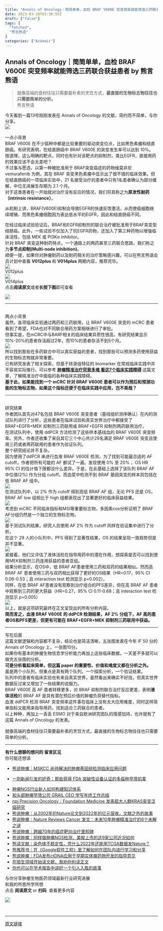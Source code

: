 ```yaml
---
title: "Annals of Oncology｜简简单单，血检 BRAF V600E 突变频率就能筛选三药联合获益患者"
date: 2023-03-20T03:38:55Z
draft: ["false"]
tags: [
  "fetched",
  "熊言熊语"
]
categories: ["Acdemic"]
---
```

Annals of Oncology｜简简单单，血检 BRAF V600E 突变频率就能筛选三药联合获益患者 by 熊言熊语
------
<div><section><blockquote data-type="2" data-url="" data-author-name="" data-content-utf8-length="42" data-source-title="熊言熊语"><section><section><span>就像高端的食材往往只需要最朴素的烹饪方式，<strong>最直接的生物标志物往往也只需要简单的分析。</strong></span></section></section><section data-json="%7B%22type%22%3A%22out%22%2C%22source%22%3A%22url%22%2C%22digest%22%3A%22%22%2C%22digestLen%22%3A44%2C%22text%22%3A%22%E2%80%8B%E5%B0%B1%E5%83%8F%E9%AB%98%E7%AB%AF%E7%9A%84%E9%A3%9F%E6%9D%90%E5%BE%80%E5%BE%80%E5%8F%AA%E9%9C%80%E8%A6%81%E6%9C%80%E6%9C%B4%E7%B4%A0%E7%9A%84%E7%83%B9%E9%A5%AA%E6%96%B9%E5%BC%8F%EF%BC%8C%E6%9C%80%E7%9B%B4%E6%8E%A5%E7%9A%84%E7%94%9F%E7%89%A9%E6%A0%87%E5%BF%97%E7%89%A9%E5%BE%80%E5%BE%80%E4%B9%9F%E5%8F%AA%E9%9C%80%E8%A6%81%E6%9C%80%E7%AE%80%E5%8D%95%E7%9A%84%E5%88%86%E6%9E%90%E3%80%82%22%2C%22article%22%3A%7B%7D%2C%22hasReportOverSize%22%3Afalse%2C%22editorReportData%22%3A%5B%7B%22id%22%3A%22122333%22%2C%22key%22%3A%2276%22%2C%22len%22%3A1%7D%5D%2C%22from%22%3A%22%E7%86%8A%E8%A8%80%E7%86%8A%E8%AF%AD%22%7D"><span>熊言熊语</span></section></blockquote><section><span>今天看到一篇13号刚刚发表在 Annals of Oncology 的文献，简约而不简单，与你分享。</span><br></section></section><section><img data-galleryid="" data-ratio="0.38333333333333336" data-s="300,640" data-src="https://mmbiz.qpic.cn/mmbiz_png/vMCuh4qxbFl9JSsVwXIMYB4wCzqxTicoBMMmicia5lcKL4ibnLTFnBiaicfRpQF8ej7tjDge8ljyvkeGRcJoz41hMQmw/640?wx_fmt=png" data-type="png" data-w="1560" src="https://mmbiz.qpic.cn/mmbiz_png/vMCuh4qxbFl9JSsVwXIMYB4wCzqxTicoBMMmicia5lcKL4ibnLTFnBiaicfRpQF8ej7tjDge8ljyvkeGRcJoz41hMQmw/640?wx_fmt=png"></section><section><span><br></span></section><section><span>一点小背景</span><br></section><section><span>BRAF V600E 在不少癌种中都是比较重要的驱动突变位点，比如黑色素瘤和结直肠癌。有研究表明，在结直肠癌中 BRAF V600E 的突变发生率可以达到 10%。</span></section><section><span>按道理，这么明确的靶点，同时也有针对该靶点的抑制剂，类比EGFR，直接用药的效果应该不会太差吧？</span></section><section><span>不过事与愿违，以第一种被批准用于 BRAF突变癌症的药物维莫非尼 vemurafenib 为例，其在 BRAF 突变黑色素瘤中显示出了很不错的临床效果。但在结直肠癌的一项临床实验中，21 名接受治疗的患者中只有1名患者确认为部分缓解，中位无进展生存期为 2.1 个月。</span></section><section><span>对于这类患者在一开始就对治疗没有反应的情况，我们将其称之为<strong>原发性耐药（intrinsic resistance）</strong>。</span></section><p><span>从机制上讲，BRAF(V600E)抑制会导致EGFR的快速反馈激活，从而使癌细胞继续增殖，而黑色素瘤细胞因为表达低水平的EGFR，因此和结直肠癌不同。</span></p><section><span>在经过临床试验验证后，BRAF和EGFR抑制剂的联合治疗被批准用于BRAF突变型结肠癌。</span><span>此外，一些试验不仅加入了抗EGFR药物，还加入了第三种药物以增强临床活性，包括 MEK 或 <span>PI3Kα inhibitor</span>。</span></section><section><span>针对 BRAF 突变这种耐药特点，一个通路上的两药甚至三药联合思路，我们称之为<strong>多节点抑制(Multi-node inhibition)</strong>。</span></section><section><span>顺便一提，如果你对肿瘤耐药以及耐药相关的治疗策略感兴趣，可以在熊言熊语会员计划中查看 <strong>V012plus </strong>和<strong> V014plus</strong> 两期内容，推荐完毕。</span></section><section><img data-ratio="0.7453703703703703" data-src="https://mmbiz.qpic.cn/mmbiz_jpg/vMCuh4qxbFl9JSsVwXIMYB4wCzqxTicoB14xpLpO8WqrmmNAYq6kKk0QxXYwkQiaYNQIvLVryzbicavRFhtohPaKA/640?wx_fmt=jpeg" data-type="jpeg" data-w="1080" src="https://mmbiz.qpic.cn/mmbiz_jpg/vMCuh4qxbFl9JSsVwXIMYB4wCzqxTicoB14xpLpO8WqrmmNAYq6kKk0QxXYwkQiaYNQIvLVryzbicavRFhtohPaKA/640?wx_fmt=jpeg"></section><section><span>V012plus</span><br></section><section><img data-ratio="0.5740740740740741" data-src="https://mmbiz.qpic.cn/mmbiz_jpg/vMCuh4qxbFl9JSsVwXIMYB4wCzqxTicoBia2Z8MyapmLzvNApOmicmuj3Csg8zuWhoryc4G7JaPiavibcJkXvSlxVicg/640?wx_fmt=jpeg" data-type="jpeg" data-w="1080" src="https://mmbiz.qpic.cn/mmbiz_jpg/vMCuh4qxbFl9JSsVwXIMYB4wCzqxTicoBia2Z8MyapmLzvNApOmicmuj3Csg8zuWhoryc4G7JaPiavibcJkXvSlxVicg/640?wx_fmt=jpeg"></section><section><span>V014plus</span></section><section><span>点击<strong>阅读原文</strong>或者<strong>长按下图</strong>即可查看<br></span></section><p><img data-galleryid="" data-ratio="0.259375" data-s="300,640" data-src="https://mmbiz.qpic.cn/mmbiz_png/vMCuh4qxbFlliaySlcwTPbT3lD64OnpicQUSefeFibqhOekOibAODgggK6ib68iasyzLsd2QGNeBxkuezvrxWBII3nAA/640?wx_fmt=png" data-type="png" data-w="1280" src="https://mmbiz.qpic.cn/mmbiz_png/vMCuh4qxbFlliaySlcwTPbT3lD64OnpicQUSefeFibqhOekOibAODgggK6ib68iasyzLsd2QGNeBxkuezvrxWBII3nAA/640?wx_fmt=png"></p><hr><section><br></section><section><span>两点小背景</span></section><section><span>虽然，各项临床实验通过两药和三药联用，让 BRAF V600E 突变的 mCRC 患者看到了希望，FDA也对不同联合用药方案相继进行了审批。</span></section><section><span>但事实是，在mCRC中与BARF相关的临床结果异质性很高，有研究结果显示10%-20%的患者存活超过2年，而10%的患者存活不到5个月。</span></section><section><img data-ratio="0.42685185185185187" data-src="https://mmbiz.qpic.cn/mmbiz_jpg/vMCuh4qxbFl9JSsVwXIMYB4wCzqxTicoBlTQdfRRdofdCpDLt7aTS1ucmjyW5icE0DxzewicXB7hHIicoYmJiaLcib2A/640?wx_fmt=jpeg" data-type="jpeg" data-w="1080" src="https://mmbiz.qpic.cn/mmbiz_jpg/vMCuh4qxbFl9JSsVwXIMYB4wCzqxTicoBlTQdfRRdofdCpDLt7aTS1ucmjyW5icE0DxzewicXB7hHIicoYmJiaLcib2A/640?wx_fmt=jpeg"></section><section><span>所以找到那些在多药联合中可以真实获益的患者，</span><span>找到那些可以预测多药使用获益的生物标志物</span><span>就非常重要。</span></section><section><span>已有研究发表了相关探索，但基于转录组特征的 biomarker 在常规临床实践中并不容易实际推行。可以参考 <a target="_blank" href="http://mp.weixin.qq.com/s?__biz=MzA5OTM1ODg5NA==&amp;mid=2649680542&amp;idx=1&amp;sn=7c1676e7f198521963efc5429bfeae05&amp;chksm=8899cb5fbfee4249f7c8672c711249072f661cc6302582c93a50858844b28092557afc442801&amp;scene=21#wechat_redirect" textvalue="肿瘤精准治疗究竟多难 看这7个临床实践障碍" linktype="text" imgurl="" imgdata="null" data-itemshowtype="0" tab="innerlink" data-linktype="2"><strong>肿瘤精准治疗究竟多难 看这7个临床实践障碍</strong></a> 这篇文章，了解精准治疗中面临的各种临床实践障碍。</span></section><section><strong><span>基于此，如果能找到一个 mCRC 针对 BRAF V600E 患者可以作为预后和预测功能的生物标志物，如果这个指标还便于在临床实践中应用，岂不美哉？</span></strong></section><hr><section><br></section><section><span>研究结果</span></section><section><span>作者团队首先对47名包括 BRAF V600E 突变患者（基线组织测序确认）在内的测试队列进行了分析，这些患者在临床试验和真实世界治疗中都接受了BRAF+EGFR+MEK 抑制剂三药联用或 BRAF+EGFR 抑制剂两药联用治疗。</span></section><section><span>在测试队列中，使用 ddPCR 方法检测了这些样本基线血的 BRAF V600E 突变频率。另外，作者还收集了来自其它三个中心共计29名满足 BRAF V600E 突变且使用三药或者两药联用的患者作为验证队列。</span></section><section><span>整个研究结论并不复杂。</span></section><section><span>因为使用了ddPCR 来进行血液 BRAF V600E 检测，为了找到可能最合适的 AF cutoff，作者把所有可能的 AF 都试了一遍。发现使用 0% 至 20% ，OS HR 95% CI 的估计值下限都没什么差异。于是，在此基础上选择了该队列 BRAF AF 中位值(2%) 作为分组 cutoff。而血浆中检测不到 BRAF 基因突变的样本则包括在低 BRAF AF 组中。</span></section><section><img data-ratio="0.7490740740740741" data-src="https://mmbiz.qpic.cn/mmbiz_jpg/vMCuh4qxbFl9JSsVwXIMYB4wCzqxTicoBiaqwfJ3ibI7DGYibMP4KSn1S6S1s74VP8A3ibKIZYaHPic22TbLKsWqxsLg/640?wx_fmt=jpeg" data-type="jpeg" data-w="1080" src="https://mmbiz.qpic.cn/mmbiz_jpg/vMCuh4qxbFl9JSsVwXIMYB4wCzqxTicoBiaqwfJ3ibI7DGYibMP4KSn1S6S1s74VP8A3ibKIZYaHPic22TbLKsWqxsLg/640?wx_fmt=jpeg"></section><section><span>在测试队列中，以 2% 作为 cutoff 得到高低 BRAF AF 组，无论 PFS 还是 OS，BRAF AF low 组相比于 high 组都表现出了显著更好的临床获益结果。</span></section><section><img data-ratio="0.37018255578093306" data-src="https://mmbiz.qpic.cn/mmbiz_jpg/vMCuh4qxbFl9JSsVwXIMYB4wCzqxTicoBhcX7rb4vGQS0Y32SvicibrhCrzoEuPjlz8T4K14MZRekagZwib7iaX5ia9w/640?wx_fmt=jpeg" data-type="jpeg" data-w="1972" src="https://mmbiz.qpic.cn/mmbiz_jpg/vMCuh4qxbFl9JSsVwXIMYB4wCzqxTicoBhcX7rb4vGQS0Y32SvicibrhCrzoEuPjlz8T4K14MZRekagZwib7iaX5ia9w/640?wx_fmt=jpeg"></section><section><span>考虑到 mCRC 不同临床指标和MSI等重要标志物，多因素cox分析证明了 BRAF AF分组仍然是一个独立的生物标志物。</span></section><section><img data-ratio="0.5737265415549598" data-src="https://mmbiz.qpic.cn/mmbiz_jpg/vMCuh4qxbFl9JSsVwXIMYB4wCzqxTicoBtQ47w8VKneJJoP0qGQtjb7Of2ZROzZSicta0fzkaRLPleop8uMDXkPw/640?wx_fmt=jpeg" data-type="jpeg" data-w="1492" src="https://mmbiz.qpic.cn/mmbiz_jpg/vMCuh4qxbFl9JSsVwXIMYB4wCzqxTicoBtQ47w8VKneJJoP0qGQtjb7Of2ZROzZSicta0fzkaRLPleop8uMDXkPw/640?wx_fmt=jpeg"></section><section><span>基于测试队列结果，研究人员使用 AF 2% 作为 cutoff 同样在验证集中进行了分析。<br></span></section><section><span>在这个 29 人的小队列中，PFS 得到了显著性结果，OS 的结果呈现一致趋势但是并不显著。</span></section><section><img data-ratio="0.34074074074074073" data-src="https://mmbiz.qpic.cn/mmbiz_jpg/vMCuh4qxbFl9JSsVwXIMYB4wCzqxTicoB2gnwEe39re06D1g2ydV4gLnbqkZeKC6zAnvPf0Kftso8MPBfJYR6lA/640?wx_fmt=jpeg" data-type="jpeg" data-w="1080" src="https://mmbiz.qpic.cn/mmbiz_jpg/vMCuh4qxbFl9JSsVwXIMYB4wCzqxTicoB2gnwEe39re06D1g2ydV4gLnbqkZeKC6zAnvPf0Kftso8MPBfJYR6lA/640?wx_fmt=jpeg"></section><section><span>紧接着，他们又评估了液体活检在指导用药中的潜在作用，想探索是否可以找到使用MEK抑制剂三药连用获益的患者亚组。<br></span></section><section><span>结果分析显示，在OS中，低 BRAF AF患者使用三药和双药的结果相似。</span><span>然而高BRAF AF 患者使用<span>三</span><span>药</span>与<span>双药</span>相比获得了更好的OS结果（HR=0.17，95% CI 0.06-0.53；且 interaction test 检测显示 p</span><span>=0.002）。</span></section><section><span>同样，在<span>低 </span><span>BRAF AF患者</span>没有观察到治疗组合的PFS差异，但在高 BRAF AF 患者中观察到三药的更大获益（HR=0.27，95% CI 0.11-0.68；</span><span><span>且 interaction test 检测显示 p</span>=0.005）</span><br></section><section><img data-ratio="0.70625" data-src="https://mmbiz.qpic.cn/mmbiz_jpg/vMCuh4qxbFl9JSsVwXIMYB4wCzqxTicoBx3xQEvLpRgjoVKDg9CozicJ6rdJMa1f8nwVicuI2rVTibQHJvltEKzEVA/640?wx_fmt=jpeg" data-type="jpeg" data-w="960" src="https://mmbiz.qpic.cn/mmbiz_jpg/vMCuh4qxbFl9JSsVwXIMYB4wCzqxTicoBx3xQEvLpRgjoVKDg9CozicJ6rdJMa1f8nwVicuI2rVTibQHJvltEKzEVA/640?wx_fmt=jpeg"></section><section><span>以上，就是这项研究最终在正文呈现出的所有分析内容。</span></section><section><strong><span>简而言之，血液 BRAF V600E 的 ddPCR 检测结果，AF 2% 分组下，AF 高的患者OS和PFS更差，但更有可能在 <span>BRAF+EGFR+MEK </span><span>抑制剂三药联</span><span>用中获益。</span></span></strong></section><hr><section><span></span></section><section><span>写在后面</span><span></span></section><section><span>这篇文献逻辑和内容都不复杂，结论也是简洁清晰，五张图发表在今年 IF 50 分的Annals of Oncology 上，一张图10分。</span></section><section><span>如果你有基本的肿瘤生物信息学分析能力再加上这些临床数据，一天差不多就可以做完五张图的分析。</span></section><section><strong><span>可是分析</span><span>看起来简单，但这篇 paper 的重要性、价值和难度又都在分析之外。</span></strong></section><section><span>虽是两个小队列，但重点是真有两个队列，一个探索分析，一个验证结果。<br></span></section><section><span>队列中的患者有临床实验也有来自真实世界，虽然看出来确实不好找，但真实世界数据反过来又增加了一些结果的说服力。</span></section><section><span>BRAF V600E 高 AF 患者<span>转移更多，对 BRAF 抑制剂</span><span>联合治疗反应更差，表明<strong>液体活检</strong>的 BRAF AF 是具有潜在预后价值的肿瘤负荷替代指标。</span></span></section><section><span>血液 ddPCR 检测 BRAF 突变频率这件事在临床上没有太大应用难度，同时这样简单指标又能用来指导用药，找到适合三药联合的患者。</span></section><section><span>以上种种，再加上一丢丢 ESMO 对于来自欧洲研究团队的情感加持，也许就有了这篇 <span>Annals of Oncology 的发表。</span><br><br></span><span>就像高端的食材往往只需要最朴素的烹饪方式，</span><span>最直接的生物标志物往往也只需要简单的分析</span><span>。</span></section><hr><section><span></span></section><section data-snip-inherited="57"><strong data-snip-rule="118" data-snip-inherited="57"><span>有什么想聊的想问的 </span><span>留言区见</span></strong></section><section data-snip-inherited="57"><span data-snip-inherited="57">你可能还想读</span></section><ul data-snip-rule="68" data-snip-inherited="60"><li><p><a target="_blank" href="http://mp.weixin.qq.com/s?__biz=MzA5OTM1ODg5NA==&amp;mid=2649680511&amp;idx=1&amp;sn=139696e2a52ec53b5fd170ada07c12ac&amp;chksm=8899cbbebfee42a82f3e5a8212ff71e1f3f3f36105d9a8fccd65fa81706b557d846216960688&amp;scene=21#wechat_redirect" textvalue="熊说肿瘤｜MSKCC 尚待解决的肿瘤基因组检测临床应用问题" linktype="text" imgurl="" imgdata="null" data-itemshowtype="0" tab="innerlink" data-linktype="2" hasload="1"><span>熊说肿瘤｜MSKCC 尚待解决的肿瘤基因组检测临床应用问题</span></a></p></li><li><p><a target="_blank" href="http://mp.weixin.qq.com/s?__biz=MzA5OTM1ODg5NA==&amp;mid=2649680447&amp;idx=1&amp;sn=bd584c0caeab3e26070aae9ca530b93b&amp;chksm=8899cbfebfee42e83ec0591cb294b681aab6329e7fb0685c35290ceb359f621ee5cc5a34bec2&amp;scene=21#wechat_redirect" textvalue="一则新闻引发的好奇：那些获得 FDA 突破性设备认证的多癌种早筛前辈" linktype="text" imgurl="" imgdata="null" data-itemshowtype="0" tab="innerlink" data-linktype="2" hasload="1"><span>一则新闻引发的好奇：那些获得 FDA 突破性设备认证的多癌种早筛前辈</span></a></p></li><li><section><a target="_blank" href="http://mp.weixin.qq.com/s?__biz=MzA5OTM1ODg5NA==&amp;mid=2649680343&amp;idx=1&amp;sn=e1c72ec4626407da82bf32a0afa1fa51&amp;chksm=8899c816bfee4100afbecf7821d6c834f019916c889807968742c8b1bbbe403952f2ba8d096a&amp;scene=21#wechat_redirect" textvalue="肿瘤NGS行业新人如何构建知识体系" linktype="text" imgurl="" imgdata="null" data-itemshowtype="0" tab="innerlink" data-linktype="2" hasload="1"><span>肿瘤NGS行业新人如何构建知识体系</span></a></section></li><li><section><a target="_blank" href="http://mp.weixin.qq.com/s?__biz=MzA5OTM1ODg5NA==&amp;mid=2649680426&amp;idx=1&amp;sn=65338989555f46828eec0129b2d43e58&amp;chksm=8899cbebbfee42fdadbbebcf20e9d279bdad3937cc9759625f4bf10e62095471f3d6a7b7736b&amp;scene=21#wechat_redirect" textvalue="和头部肿瘤早筛公司 GRAIL CEO 学写年终工作总结" linktype="text" imgurl="" imgdata="null" data-itemshowtype="0" tab="innerlink" data-linktype="2" hasload="1"><span>和头部肿瘤早筛公司 GRAIL CEO 学写年终工作总结</span></a></section></li><li><section><a target="_blank" href="http://mp.weixin.qq.com/s?__biz=MzA5OTM1ODg5NA==&amp;mid=2649680362&amp;idx=1&amp;sn=c8dc8bc3e583cd0b8afbf4ac4ad29543&amp;chksm=8899c82bbfee413d6fd5efff8a1237dd46e5841b8168cb7aca3567e4407ccbb60fccbd981146&amp;scene=21#wechat_redirect" textvalue="npj Precision Oncology｜Foundation Medicine 发表超大人群KRAS突变泛癌研究" linktype="text" imgurl="" imgdata="null" data-itemshowtype="0" tab="innerlink" data-linktype="2" hasload="1"><span>npj Precision Oncology｜Foundation Medicine 发表超大人群KRAS突变泛癌研究</span></a></section></li><li><section><a target="_blank" href="http://mp.weixin.qq.com/s?__biz=MzA5OTM1ODg5NA==&amp;mid=2649680399&amp;idx=1&amp;sn=4784bac09dbee8a7d94abea08f438888&amp;chksm=8899cbcebfee42d80a5eb9c77338c5049a0b3e36242a127a68c57b2eb859866a36f765842f9d&amp;scene=21#wechat_redirect" textvalue="熊说肿瘤｜从2002年的Nature论文到2022年的亿元营收，文献之外的故事" linktype="text" imgurl="" imgdata="null" data-itemshowtype="0" tab="innerlink" data-linktype="2" hasload="1"><span>熊说肿瘤｜从2002年的Nature论文到2022年的亿元营收，文献之外的故事</span></a></section></li><li><section><a target="_blank" href="http://mp.weixin.qq.com/s?__biz=MzA5OTM1ODg5NA==&amp;mid=2649680291&amp;idx=1&amp;sn=61e93d155e7b7ca295f57db6ee359087&amp;chksm=8899c862bfee4174f1ce75ebb6e2434cb67af456e966c97adddde150536339bc1a46fd52f1d9&amp;scene=21#wechat_redirect" textvalue="熊说肿瘤｜Nature Reviews Cancer 发文：未来10年肿瘤精准治疗的6个未解之谜" linktype="text" imgurl="" imgdata="null" data-itemshowtype="0" tab="innerlink" data-linktype="2" hasload="1"><span>熊说肿瘤｜Nature Reviews Cancer 发文：未来10年肿瘤精准治疗的6个未解之谜</span></a></section></li><li><section><a target="_blank" href="http://mp.weixin.qq.com/s?__biz=MzA5OTM1ODg5NA==&amp;mid=2649680237&amp;idx=1&amp;sn=b9643d438e2e178e896b4e53d8d8a79f&amp;chksm=8899c8acbfee41ba9b24a5f264bf59a802dc30e1bec0c93f8aff75b0de572fdda3af04178581&amp;scene=21#wechat_redirect" textvalue="熊说肿瘤｜跨越70年的癌症靶向治疗里程碑" linktype="text" imgurl="" imgdata="null" data-itemshowtype="0" tab="innerlink" data-linktype="2" data-snip-rule="121" hasload="1"><span>熊说肿瘤｜跨越70年的癌症靶向治疗里程碑</span></a></section></li><li><section><a target="_blank" href="http://mp.weixin.qq.com/s?__biz=MzA5OTM1ODg5NA==&amp;mid=2649680170&amp;idx=1&amp;sn=25e30b5e07c8f2f49d36443b811870a8&amp;chksm=8899c8ebbfee41fd4d9c625e58bd127f6a824123dc8017b75317acd4850b6b4efaf5814fc4f4&amp;scene=21#wechat_redirect" textvalue="熊说肿瘤｜同样做肿瘤NGS检测，美股上市的这9家公司近况如何" linktype="text" imgurl="" imgdata="null" data-itemshowtype="0" tab="innerlink" data-linktype="2" data-snip-rule="127" hasload="1"><span>熊说肿瘤｜同样做肿瘤NGS检测，美股上市的这9家公司近况如何</span></a></section></li><li><section><a target="_blank" href="http://mp.weixin.qq.com/s?__biz=MzA5OTM1ODg5NA==&amp;mid=2649680049&amp;idx=1&amp;sn=09511b12032c9c1b79821de42ae2e755&amp;chksm=8899c970bfee4066f18f69724f0b01ab34702932be28b8d96fcc629355c885e9f23d6139e8fe&amp;scene=21#wechat_redirect" textvalue="熊读文献｜染色体不稳定性，凭什么2022年还能用TCGA数据发Nature？" linktype="text" imgurl="" imgdata="null" data-itemshowtype="0" tab="innerlink" data-linktype="2" hasload="1" data-snip-rule="129"><span>熊读文献｜染色体不稳定性，凭什么2022年还能用TCGA数据发Nature？</span></a></section></li><li><section><a target="_blank" href="http://mp.weixin.qq.com/s?__biz=MzA5OTM1ODg5NA==&amp;mid=2649679887&amp;idx=1&amp;sn=153ccd8f383075aa7b11f47de4b90751&amp;chksm=8899c9cebfee40d8c1b2f7eb47c260a61674ba5c245d7f9832809c37a65d6080aba40cdd203c&amp;scene=21#wechat_redirect" textvalue="熊推荐书｜在《Google软件工程》里了解如何在团队内进行学习和分享" linktype="text" imgurl="" imgdata="null" data-itemshowtype="0" tab="innerlink" data-linktype="2" hasload="1" data-snip-rule="130"><span>熊推荐书｜在《Google软件工程》里了解如何在团队内进行学习和分享</span></a></section></li><li><section><span><a target="_blank" href="http://mp.weixin.qq.com/s?__biz=MzA5OTM1ODg5NA==&amp;mid=2649679882&amp;idx=1&amp;sn=d90adf7720a27e7c2ba3dee0c4969cc4&amp;chksm=8899c9cbbfee40dde54afc80aaf9bf52b16991f89c1094cc2eb22e01c87f2294b92d6c8cf246&amp;scene=21#wechat_redirect" textvalue="熊说肿瘤｜FDA发布ctDNA应用于早期实体瘤药物开发的指导意见" linktype="text" imgurl="" imgdata="null" data-itemshowtype="0" tab="innerlink" data-linktype="2" hasload="1" data-snip-rule="134">熊说肿瘤｜FDA发布ctDNA应用于早期实体瘤药物开发的指导意见</a></span></section></li><li><section><a target="_blank" href="http://mp.weixin.qq.com/s?__biz=MzA5OTM1ODg5NA==&amp;mid=2649679704&amp;idx=1&amp;sn=b48d138b1a68e9fb642dc9f3a6a263f4&amp;chksm=8899c699bfee4f8f5941bd65c47a2ad707c03e95aef7ce01d7ea77047e6722301440d81f814f&amp;scene=21#wechat_redirect" textvalue="在陌生领域开始读文献，我劝你别读正文" linktype="text" imgurl="" imgdata="null" data-itemshowtype="0" tab="innerlink" data-linktype="2" wah-hotarea="click" data-snip-rule="261" hasload="1"><span>在陌生领域开始读文献，我劝你别读正文</span></a></section></li><li><section><a target="_blank" href="http://mp.weixin.qq.com/s?__biz=MzA5OTM1ODg5NA==&amp;mid=2649679742&amp;idx=1&amp;sn=c7b66d547e79947e8b37e0272bb50a1d&amp;chksm=8899c6bfbfee4fa9786812420d899005acfaaddd6ad3823c77e7f6d59e62a834fc59f06c0cbd&amp;scene=21#wechat_redirect" textvalue="你也可以在学术报告中讲好一个引人入胜的故事" linktype="text" imgurl="" imgdata="null" data-itemshowtype="0" tab="innerlink" data-linktype="2" hasload="1" data-snip-rule="132"><span>你也可以在学术报告中讲好一个引人入胜的故事</span></a></section></li></ul><section data-snip-inherited="57"><span data-snip-inherited="57"></span></section><section data-snip-inherited="57"><span data-snip-inherited="57"><span><span>与你分享肿瘤生物医药领域最新行业研究进展</span></span></span></section><section data-snip-inherited="57"><span data-snip-inherited="57"><span><span>和我的所思所学所想</span></span></span></section><section data-snip-inherited="57"><span data-snip-inherited="57"><span><span>点击 </span><span><strong>阅读原文 </strong></span></span><span>or</span><span><span> <strong>扫码</strong></span><span>  查看更多内容</span></span></span></section><p data-snip-inherited="57"><img data-galleryid="" data-ratio="0.25997425997426" data-s="300,640" data-src="https://mmbiz.qpic.cn/mmbiz_png/vMCuh4qxbFkmnldrkyncUOs2opE9rtrlTlgib1NXsOeOUFEH5gY65mDFASTA1q957DxqlseAm2qLic9X8iaYPVRJg/640?wx_fmt=png&amp;wxfrom=5&amp;wx_lazy=1&amp;wx_co=1" data-type="png" data-w="3885" src="https://mmbiz.qpic.cn/mmbiz_png/vMCuh4qxbFkmnldrkyncUOs2opE9rtrlTlgib1NXsOeOUFEH5gY65mDFASTA1q957DxqlseAm2qLic9X8iaYPVRJg/640?wx_fmt=png&amp;wxfrom=5&amp;wx_lazy=1&amp;wx_co=1"></p><section><span></span></section><section><br></section><p><mp-style-type data-value="3"></mp-style-type></p></div>  
<hr>
<a href="https://mp.weixin.qq.com/s/rtf68HY47z_kmwm2DMIFmg",target="_blank" rel="noopener noreferrer">原文链接</a>
